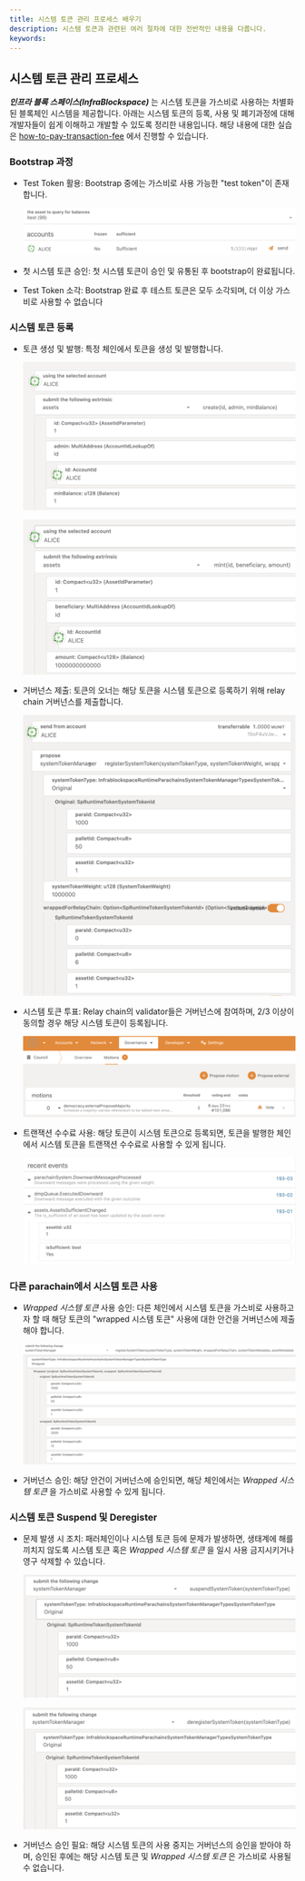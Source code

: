 ```yaml
---
title: 시스템 토큰 관리 프로세스 배우기
description: 시스템 토큰과 관련된 여러 절차에 대한 전반적인 내용을 다룹니다.
keywords:
---
```


## 시스템 토큰 관리 프로세스

**_인프라 블록 스페이스(InfraBlockspace)_** 는 시스템 토큰을 가스비로 사용하는 차별화된 블록체인 시스템을 제공합니다. 
아래는 시스템 토큰의 등록, 사용 및 폐기과정에 대해 개발자들이 쉽게 이해하고 개발할 수 있도록 정리한 내용입니다.
해당 내용에 대한 실습은 [how-to-pay-transaction-fee](./how-to-pay-transaction-fee.md) 에서 진행할 수 있습니다.

### Bootstrap 과정

- Test Token 활용: Bootstrap 중에는 가스비로 사용 가능한 "test token"이 존재합니다. 

    ![test-token](../../../media/images/docs/infrablockspace/test-token.png)

- 첫 시스템 토큰 승인: 첫 시스템 토큰이 승인 및 유통된 후 bootstrap이 완료됩니다.
- Test Token 소각: Bootstrap 완료 후 테스트 토큰은 모두 소각되며, 더 이상 가스비로 사용할 수 없습니다


### 시스템 토큰 등록

- 토큰 생성 및 발행: 특정 체인에서 토큰을 생성 및 발행합니다.

    ![create_token](../../../media/images/docs/infrablockspace/create_token.png)

    ![mint_token](../../../media/images/docs/infrablockspace/mint_token.png)

- 거버넌스 제출: 토큰의 오너는 해당 토큰을 시스템 토큰으로 등록하기 위해 relay chain 거버넌스를 제출합니다.

    ![register_system_token1](../../../media/images/docs/infrablockspace/register_system_token1.png)

- 시스템 토큰 투표: Relay chain의 validator들은 거버넌스에 참여하며, 2/3 이상이 동의할 경우 해당 시스템 토큰이 등록됩니다.

    ![governance_voting](../../../media/images/docs/infrablockspace/governance_voting.png)

- 트랜잭션 수수료 사용: 해당 토큰이 시스템 토큰으로 등록되면, 토큰을 발행한 체인에서 시스템 토큰을 트랜잭션 수수료로 사용할 수 있게 됩니다.

    ![parachain_sufficient_true](../../../media/images/docs/infrablockspace/parachain_sufficient_true.png)

### 다른 parachain에서 시스템 토큰 사용

- _Wrapped 시스템 토큰_ 사용 승인: 다른 체인에서 시스템 토큰을 가스비로 사용하고자 할 때 해당 토큰의 "wrapped 시스템 토큰" 사용에 대한 안건을 거버넌스에 제출해야 합니다.
    
    ![register-wrapped](../../../media/images/docs/infrablockspace/register-wrapped.png)

- 거버넌스 승인: 해당 안건이 거버넌스에 승인되면, 해당 체인에서는 _Wrapped 시스템 토큰_ 을 가스비로 사용할 수 있게 됩니다.

### 시스템 토큰 Suspend 및 Deregister

- 문제 발생 시 조치: 패러체인이나 시스템 토큰 등에 문제가 발생하면, 생태계에 해를 끼치지 않도록 시스템 토큰 혹은 _Wrapped 시스템 토큰_ 을 일시 사용 금지시키거나 영구 삭제할 수 있습니다.

    ![suspend](../../../media/images/docs/infrablockspace/suspend.png)

    ![deregister](../../../media/images/docs/infrablockspace/deregister.png)
    
- 거버넌스 승인 필요: 해당 시스템 토큰의 사용 중지는 거버넌스의 승인을 받아야 하며, 승인된 후에는 해당 시스템 토큰 및 _Wrapped 시스템 토큰_ 은 가스비로 사용될 수 없습니다.
